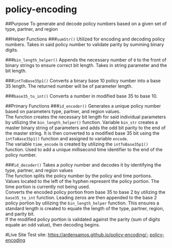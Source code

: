 # policy-encoding

##Purpose 
To generate and decode policy numbers based on a given set of type, partner, and region

##Helper Functions <a name='Helper Functions'></a>
###`sumStr()` 
Utilized for encoding and decoding policy numbers. Takes in said policy number to validate parity by summing binary digits. 

###`bin_length_helper()`
Appends the necessary number of `0` to the front of binary strings to ensure correct bit length. Takes in string parameter and the bit length.

###`intToBase35p1()`
Converts a binary base 10 policy number into a base 35 length. The returned number will be of parameter length.

###`base35_to_int()`
Converts a number in modified base 35 to base 10.

##Primary Functions
###`id_encoder()`
Generates a unique policy number based on parameters type, partner, and region values. 
<br>
The function creates the necessary bit length for said individual parameters by utilizing the `bin_length_helper()` function. Variable `bin_str` creates a master binary string of parameters and adds the odd bit parity to the end of the master string. It is then converted to a modified base 35 bit using the `intToBase35p1()` function and assigned to variable `encode`.
<br>
The variable `time_encode` is created by utilizing the `intToBase35p1()` function. Used to add a unique millisecond time identifier to the end of the policy number.

###`id_decoder()`
Takes a policy number and decodes it by identifying the type, partner, and region values
<br>
The function splits the policy number by the policy and time portions. Values located to the left of the hyphen represent the policy portion. The time portion is currently not being used. 
<br>
Converts the encoded policy portion from base 35 to base 2 by utilizing the `base35_to_int` function. Leading zeros are then appended to the base 2 policy portion by utilizing the `bin_length_helper` function. This ensures a standard length is created to equate the length of the type, partner, region, and parity bit. 
<br>
If the modified policy portion is validated against the parity (sum of digits equate an odd value), then decoding begins. 

#Live Site 
Test site: https://ardensamos.github.io/policy-encoding/- [policy-encoding](#policy-encoding)